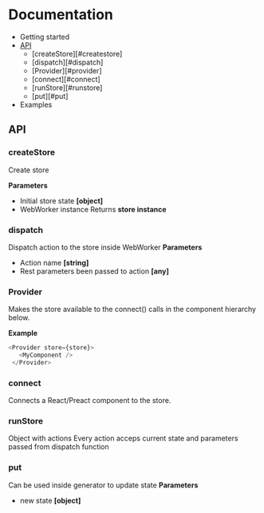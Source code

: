 # Documentation

- Getting started
-   [API](#api)
    - [createStore][#createstore]
    - [dispatch][#dispatch]
    - [Provider][#provider]
    - [connect][#connect]
    - [runStore][#runstore]
    - [put][#put]
- Examples

## API

### createStore
Create store

**Parameters**
- Initial store  state **[object]**
- WebWorker instance
Returns **store instance**


### dispatch
Dispatch action to the store inside WebWorker
**Parameters**
- Action name **[string]**
- Rest parameters been passed to action **[any]**  


### Provider
Makes the store available to the connect() calls in the component hierarchy below.

**Example**
```js
<Provider store={store}>
   <MyComponent />
 </Provider>
```



### connect
Connects a React/Preact component to the store.


### runStore
Object with actions
Every action acceps current state and parameters passed from dispatch function 


### put
Can be used inside generator to update state
**Parameters**
- new state **[object]**
